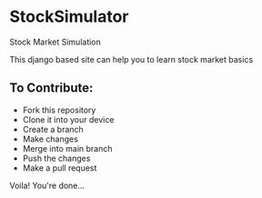 # StockSimulator
Stock Market Simulation

This django based site can help you to learn stock market basics

## To Contribute:
- Fork this repository
- Clone it into your device
- Create a branch
- Make changes
- Merge into main branch
- Push the changes
- Make a pull request

Voila! You're done...
